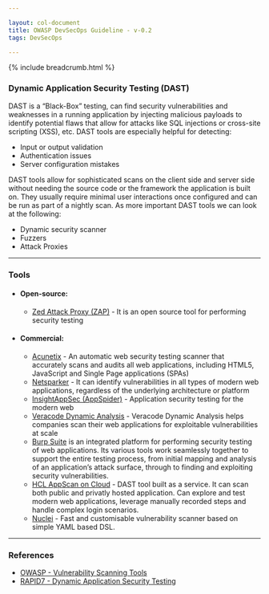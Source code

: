 ```yaml
---

layout: col-document
title: OWASP DevSecOps Guideline - v-0.2
tags: DevSecOps

---
```


{% include breadcrumb.html %}

### Dynamic Application Security Testing (DAST)

DAST is a “Black-Box” testing, can find security vulnerabilities and weaknesses in a running application by injecting malicious payloads to identify potential flaws that allow for attacks like SQL injections or cross-site scripting (XSS), etc. DAST tools are especially helpful for detecting:
- Input or output validation
- Authentication issues
- Server configuration mistakes

DAST tools allow for sophisticated scans on the client side and server side without needing the source code or the framework the application is built on. They usually require minimal user interactions once configured and can be run as part of a nightly scan. As more important DAST tools we can look at the following:  
- Dynamic security scanner 
- Fuzzers
- Attack Proxies

---
### Tools
- #### Open-source:
  + [Zed Attack Proxy (ZAP)](https://www.zaproxy.org) - It is an open source tool for performing security testing

- #### Commercial:
  + [Acunetix](https://www.acunetix.com) - An automatic web security testing scanner that accurately scans and audits all web applications, including HTML5, JavaScript and Single Page applications (SPAs)
  + [Netsparker](https://www.netsparker.com) - It can identify vulnerabilities in all types of modern web applications, regardless of the underlying architecture or platform
  + [InsightAppSec (AppSpider)](https://www.rapid7.com/products/insightappsec) - Application security testing for the modern web
  + [Veracode Dynamic Analysis](https://www.veracode.com/products/dynamic-analysis-dast) - Veracode Dynamic Analysis helps companies scan their web applications for exploitable vulnerabilities at scale
  + [Burp Suite](http://www.portswigger.net/) is an integrated platform for performing security testing of web applications. Its various tools work seamlessly together to support the entire testing process, from initial mapping and analysis of an application’s attack surface, through to finding and exploiting security vulnerabilities.
  + [HCL AppScan on Cloud](https://cloud.appscan.com) - DAST tool built as a service. It can scan both public and privatly hosted application. Can explore and test modern web applications, leverage manually recorded steps and handle complex login scenarios. 
  + [Nuclei](https://github.com/projectdiscovery/nuclei) - Fast and customisable vulnerability scanner based on simple YAML based DSL.

---
### References

+ [OWASP - Vulnerability Scanning Tools](https://owasp.org/www-community/Vulnerability_Scanning_Tools)
+ [RAPID7 - Dynamic Application Security Testing](https://www.rapid7.com/fundamentals/dast/)

